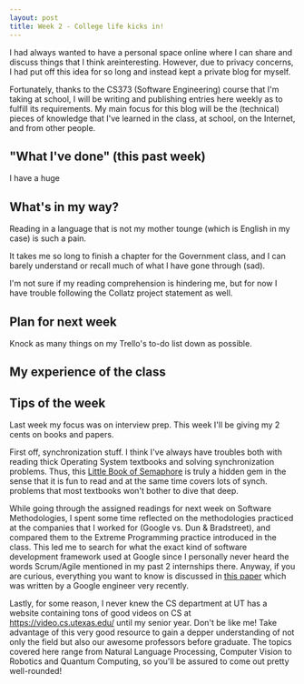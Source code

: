 ```yaml
---
layout: post
title: Week 2 - College life kicks in!
---
```


I had always wanted to have a personal space online where I can share and discuss things that I think areinteresting. However, due to privacy concerns, I had put off this idea for so long and instead kept a private blog for myself.

Fortunately, thanks to the CS373 (Software Engineering) course that I'm taking at school, I will be writing and publishing entries here weekly as to fulfill its requirements. My main focus for this blog will be the (technical) pieces of knowledge that I've learned in the class, at school, on the Internet, and from other people. 


"What I've done" (this past week)
---

I have a huge


What's in my way?
---

Reading in a language that is not my mother tounge (which is English in my case) is such a pain. 

It takes me so long to finish a chapter for the Government class, and I can barely understand or recall much of what I have gone through (sad).

I'm not sure if my reading comprehension is hindering me, but for now I have trouble following the Collatz project statement as well.

Plan for next week
---

Knock as many things on my Trello's to-do list down as possible.


My experience of the class
---

Tips of the week 
---

Last week my focus was on interview prep. This week I'll be giving my 2 cents on books and papers.

First off, synchronization stuff. I think I've always have troubles both with reading thick Operating System textbooks and solving synchronization problems. Thus, this [Little Book of Semaphore](http://greenteapress.com/semaphores/LittleBookOfSemaphores.pdf) is truly a hidden gem in the sense that it is fun to read and at the same time covers lots of synch. problems that most textbooks won't bother to dive that deep.

While going through the assigned readings for next week on Software Methodologies, I spent some time reflected on the methodologies practiced at the companies that I worked for (Google vs. Dun & Bradstreet), and compared them to the Extreme Programming practice introduced in the class. This led me to search for what the exact kind of software development framework used at Google since I personally never heard the words Scrum/Agile mentioned in my past 2 internships there. Anyway, if you are curious, everything you want to know is discussed in [this paper](https://arxiv.org/pdf/1702.01715v2.pdf) which was written by a Google engineer very recently.

Lastly, for some reason, I never knew the CS department at UT has a website containing tons of good videos on CS at https://video.cs.utexas.edu/ until my senior year. Don't be like me! Take advantage of this very good resource to gain a depper understanding of not only the field but also our awesome professors before graduate. The topics covered here range from Natural Language Processing, Computer Vision to Robotics and Quantum Computing, so you'll be assured to come out pretty well-rounded!

